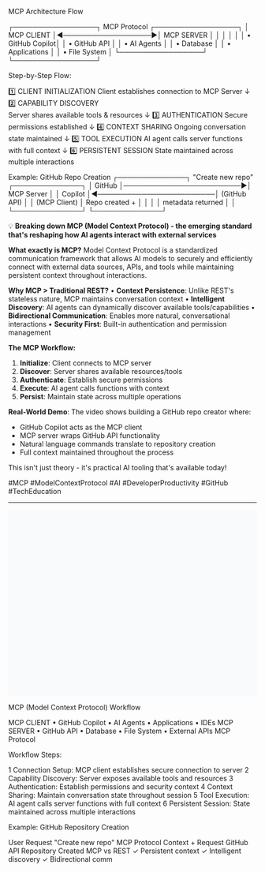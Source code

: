 MCP Architecture Flow

┌─────────────────┐    MCP Protocol    ┌─────────────────┐
│   MCP CLIENT    │◄──────────────────►│   MCP SERVER    │
│                 │                    │                 │
│ • GitHub Copilot│                    │ • GitHub API    │
│ • AI Agents     │                    │ • Database      │
│ • Applications  │                    │ • File System   │
└─────────────────┘                    └─────────────────┘

Step-by-Step Flow:

1️⃣ CLIENT INITIALIZATION
   Client establishes connection to MCP Server
   ↓
2️⃣ CAPABILITY DISCOVERY  
   Server shares available tools & resources
   ↓
3️⃣ AUTHENTICATION
   Secure permissions established
   ↓
4️⃣ CONTEXT SHARING
   Ongoing conversation state maintained
   ↓
5️⃣ TOOL EXECUTION
   AI agent calls server functions with full context
   ↓
6️⃣ PERSISTENT SESSION
   State maintained across multiple interactions

Example: GitHub Repo Creation
┌──────────────┐    "Create new repo"    ┌──────────────┐
│ GitHub       │────────────────────────►│ MCP Server   │
│ Copilot      │◄────────────────────────│ (GitHub API) │
│ (MCP Client) │    Repo created +       │              │
│              │    metadata returned    │              │
└──────────────┘                         └──────────────┘


💡 **Breaking down MCP (Model Context Protocol) - the emerging standard that's reshaping how AI agents interact with external services**

**What exactly is MCP?**
Model Context Protocol is a standardized communication framework that allows AI models to securely and efficiently connect with external data sources, APIs, and tools while maintaining persistent context throughout interactions.

**Why MCP > Traditional REST?**
• **Context Persistence**: Unlike REST's stateless nature, MCP maintains conversation context
• **Intelligent Discovery**: AI agents can dynamically discover available tools/capabilities
• **Bidirectional Communication**: Enables more natural, conversational interactions
• **Security First**: Built-in authentication and permission management

**The MCP Workflow:**
1. **Initialize**: Client connects to MCP server
2. **Discover**: Server shares available resources/tools
3. **Authenticate**: Establish secure permissions
4. **Execute**: AI agent calls functions with context
5. **Persist**: Maintain state across multiple operations

**Real-World Demo**: The video shows building a GitHub repo creator where:
- GitHub Copilot acts as the MCP client
- MCP server wraps GitHub API functionality  
- Natural language commands translate to repository creation
- Full context maintained throughout the process

This isn't just theory - it's practical AI tooling that's available today!

#MCP #ModelContextProtocol #AI #DeveloperProductivity #GitHub #TechEducation


---
<svg viewBox="0 0 800 600" xmlns="http://www.w3.org/2000/svg">
  <!-- Background -->
  <rect width="800" height="600" fill="#f8fafc"/>
  
  <!-- Title -->
  <text x="400" y="30" text-anchor="middle" font-family="Arial, sans-serif" font-size="24" font-weight="bold" fill="#1e293b">MCP (Model Context Protocol) Workflow</text>
  
  <!-- MCP Client Box -->
  <rect x="50" y="80" width="180" height="120" rx="10" fill="#3b82f6" stroke="#1e40af" stroke-width="2"/>
  <text x="140" y="105" text-anchor="middle" font-family="Arial, sans-serif" font-size="16" font-weight="bold" fill="white">MCP CLIENT</text>
  <text x="60" y="130" font-family="Arial, sans-serif" font-size="12" fill="white">• GitHub Copilot</text>
  <text x="60" y="150" font-family="Arial, sans-serif" font-size="12" fill="white">• AI Agents</text>
  <text x="60" y="170" font-family="Arial, sans-serif" font-size="12" fill="white">• Applications</text>
  <text x="60" y="190" font-family="Arial, sans-serif" font-size="12" fill="white">• IDEs</text>
  
  <!-- MCP Server Box -->
  <rect x="570" y="80" width="180" height="120" rx="10" fill="#10b981" stroke="#047857" stroke-width="2"/>
  <text x="660" y="105" text-anchor="middle" font-family="Arial, sans-serif" font-size="16" font-weight="bold" fill="white">MCP SERVER</text>
  <text x="580" y="130" font-family="Arial, sans-serif" font-size="12" fill="white">• GitHub API</text>
  <text x="580" y="150" font-family="Arial, sans-serif" font-size="12" fill="white">• Database</text>
  <text x="580" y="170" font-family="Arial, sans-serif" font-size="12" fill="white">• File System</text>
  <text x="580" y="190" font-family="Arial, sans-serif" font-size="12" fill="white">• External APIs</text>
  
  <!-- MCP Protocol Arrow -->
  <defs>
    <marker id="arrowhead" markerWidth="10" markerHeight="7" refX="10" refY="3.5" orient="auto">
      <polygon points="0 0, 10 3.5, 0 7" fill="#6b7280"/>
    </marker>
  </defs>
  
  <!-- Bidirectional Arrow -->
  <line x1="230" y1="130" x2="570" y2="130" stroke="#6b7280" stroke-width="3" marker-end="url(#arrowhead)"/>
  <line x1="570" y1="150" x2="230" y2="150" stroke="#6b7280" stroke-width="3" marker-end="url(#arrowhead)"/>
  
  <!-- MCP Protocol Label -->
  <rect x="350" y="110" width="100" height="30" rx="5" fill="#fbbf24" stroke="#f59e0b" stroke-width="2"/>
  <text x="400" y="130" text-anchor="middle" font-family="Arial, sans-serif" font-size="14" font-weight="bold" fill="#92400e">MCP Protocol</text>
  
  <!-- Workflow Steps -->
  <text x="50" y="250" font-family="Arial, sans-serif" font-size="18" font-weight="bold" fill="#1e293b">Workflow Steps:</text>
  
  <!-- Step 1 -->
  <circle cx="70" cy="290" r="15" fill="#ef4444" stroke="#dc2626" stroke-width="2"/>
  <text x="70" y="295" text-anchor="middle" font-family="Arial, sans-serif" font-size="12" font-weight="bold" fill="white">1</text>
  <text x="100" y="295" font-family="Arial, sans-serif" font-size="14" fill="#1e293b">
    <tspan font-weight="bold">Connection Setup:</tspan> MCP client establishes secure connection to server
  </text>
  
  <!-- Step 2 -->
  <circle cx="70" cy="320" r="15" fill="#f97316" stroke="#ea580c" stroke-width="2"/>
  <text x="70" y="325" text-anchor="middle" font-family="Arial, sans-serif" font-size="12" font-weight="bold" fill="white">2</text>
  <text x="100" y="325" font-family="Arial, sans-serif" font-size="14" fill="#1e293b">
    <tspan font-weight="bold">Capability Discovery:</tspan> Server exposes available tools and resources
  </text>
  
  <!-- Step 3 -->
  <circle cx="70" cy="350" r="15" fill="#fbbf24" stroke="#f59e0b" stroke-width="2"/>
  <text x="70" y="355" text-anchor="middle" font-family="Arial, sans-serif" font-size="12" font-weight="bold" fill="white">3</text>
  <text x="100" y="355" font-family="Arial, sans-serif" font-size="14" fill="#1e293b">
    <tspan font-weight="bold">Authentication:</tspan> Establish permissions and security context
  </text>
  
  <!-- Step 4 -->
  <circle cx="70" cy="380" r="15" fill="#10b981" stroke="#047857" stroke-width="2"/>
  <text x="70" y="385" text-anchor="middle" font-family="Arial, sans-serif" font-size="12" font-weight="bold" fill="white">4</text>
  <text x="100" y="385" font-family="Arial, sans-serif" font-size="14" fill="#1e293b">
    <tspan font-weight="bold">Context Sharing:</tspan> Maintain conversation state throughout session
  </text>
  
  <!-- Step 5 -->
  <circle cx="70" cy="410" r="15" fill="#3b82f6" stroke="#1e40af" stroke-width="2"/>
  <text x="70" y="415" text-anchor="middle" font-family="Arial, sans-serif" font-size="12" font-weight="bold" fill="white">5</text>
  <text x="100" y="415" font-family="Arial, sans-serif" font-size="14" fill="#1e293b">
    <tspan font-weight="bold">Tool Execution:</tspan> AI agent calls server functions with full context
  </text>
  
  <!-- Step 6 -->
  <circle cx="70" cy="440" r="15" fill="#8b5cf6" stroke="#7c3aed" stroke-width="2"/>
  <text x="70" y="445" text-anchor="middle" font-family="Arial, sans-serif" font-size="12" font-weight="bold" fill="white">6</text>
  <text x="100" y="445" font-family="Arial, sans-serif" font-size="14" fill="#1e293b">
    <tspan font-weight="bold">Persistent Session:</tspan> State maintained across multiple interactions
  </text>
  
  <!-- Example Section -->
  <text x="50" y="500" font-family="Arial, sans-serif" font-size="18" font-weight="bold" fill="#1e293b">Example: GitHub Repository Creation</text>
  
  <!-- Example flow -->
  <rect x="50" y="520" width="120" height="40" rx="5" fill="#dbeafe" stroke="#3b82f6" stroke-width="2"/>
  <text x="110" y="535" text-anchor="middle" font-family="Arial, sans-serif" font-size="12" fill="#1e40af">User Request</text>
  <text x="110" y="550" text-anchor="middle" font-family="Arial, sans-serif" font-size="10" fill="#1e40af">"Create new repo"</text>
  
  <path d="M 170 540 L 220 540" stroke="#6b7280" stroke-width="2" marker-end="url(#arrowhead)"/>
  
  <rect x="230" y="520" width="120" height="40" rx="5" fill="#fef3c7" stroke="#f59e0b" stroke-width="2"/>
  <text x="290" y="535" text-anchor="middle" font-family="Arial, sans-serif" font-size="12" fill="#92400e">MCP Protocol</text>
  <text x="290" y="550" text-anchor="middle" font-family="Arial, sans-serif" font-size="10" fill="#92400e">Context + Request</text>
  
  <path d="M 350 540 L 400 540" stroke="#6b7280" stroke-width="2" marker-end="url(#arrowhead)"/>
  
  <rect x="410" y="520" width="120" height="40" rx="5" fill="#d1fae5" stroke="#10b981" stroke-width="2"/>
  <text x="470" y="535" text-anchor="middle" font-family="Arial, sans-serif" font-size="12" fill="#047857">GitHub API</text>
  <text x="470" y="550" text-anchor="middle" font-family="Arial, sans-serif" font-size="10" fill="#047857">Repository Created</text>
  
  <path d="M 410 555 L 350 555" stroke="#6b7280" stroke-width="2" marker-end="url(#arrowhead)"/>
  
  <!-- VS REST comparison box -->
  <rect x="550" y="480" width="200" height="80" rx="5" fill="#fef2f2" stroke="#ef4444" stroke-width="2"/>
  <text x="650" y="500" text-anchor="middle" font-family="Arial, sans-serif" font-size="14" font-weight="bold" fill="#dc2626">MCP vs REST</text>
  <text x="560" y="520" font-family="Arial, sans-serif" font-size="11" fill="#991b1b">✓ Persistent context</text>
  <text x="560" y="535" font-family="Arial, sans-serif" font-size="11" fill="#991b1b">✓ Intelligent discovery</text>
  <text x="560" y="550" font-family="Arial, sans-serif" font-size="11" fill="#991b1b">✓ Bidirectional comm</text>
</svg>
